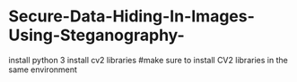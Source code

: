 # Secure-Data-Hiding-In-Images-Using-Steganography-
install python 3
install cv2 libraries #make sure to install CV2 libraries in the same environment 
